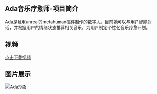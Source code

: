 ## Ada音乐疗愈师-项目简介

Ada是我用unreal的metahuman插件制作的数字人。目前她可以与用户智能对话，并根据用户的情绪状态推荐相关音乐，为用户制定个性化音乐疗愈计划。

## 视频

[点击下载视频](../assets/Ada视频.mp4)

## 图片展示

![Ada形象](../assets/Ada照片.png)
